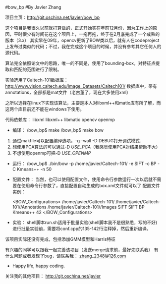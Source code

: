 #bow_bp
#By Javier Zhang

项目主页：http://git.oschina.net/javier/bow_bp

这个项目是我很久以前就打算做的，正式开始实在年前12月份，因为工作上的原因，平时很少有时间花在这个项目上，一拖再拖，终于在2月底完成了一个成熟的版本（3.x）
其实早在09年，opencv更新了BOW类以后，就有人在codeproject上发布过类似的代码；不过，我在完成这个项目的时候，并没有参考其它任何人的源代码。

算法完全依照论文中的思路，唯一的不同是，使用了bounding-box，对特征点提取和匹配的范围进行了限制。

实验选用了Caltech-101数据库：
http://www.vision.caltech.edu/Image_Datasets/Caltech101/
数据库中，带有annotations，全部都是mat文件（老古董了，现在大多使用xml）

之所以选择在linux下实现该算法，主要是本人对libxml++和matio库有所了解，而这两个库目前还不能在windows下使用。

代码依赖库：
libxml
libxml++
libmatio
opencv
openmp

- 编译：
/bow_bp$ make
/bow_bp$ make bow

1. 通过makfile可以配置编译选项，-g -wall -D DEBUG打开调试模式.
2. 想使用PCA算法的可以通过-D _USE_PCA_（我感觉使用PCA对结果帮助不大）
3. 不想使用openmp可把-D _USE_OPENMP_ 

- 运行：
/bow_bp$ ./bin/bow -p /home/javier/Caltech-101/ -e SIFT -c BP -C Kmeans++ -n 50

- 配置文件：
当然，也可以使用配置文件，使用命令行参数运行一次以后就不需要在使用命令行参数了，直接配置自动生成的box.xml文件就可以了
配置文件实例：

	<BOW_Configurations>
	<path>/home/javier/Caltech-101/</path>
	<annotationsPath>/home/javier/Caltech-101//Annotations</annotationsPath>
	<imagesPath>/home/javier/Caltech-101//Images</imagesPath>
	<extractor>SIFT</extractor>
	<detector>SIFT</detector>
	<classifier>BP</classifier>
	<cluster>Kmeans++</cluster>
	<numClusters>42</numClusters>
	</BOW_Configurations>

- 实验：
shell脚本run.sh适用于批量实验(shell脚本我不是很熟悉，写的不好)
进行批量实验前，需要将conf.cpp的135-142行注释掉，然后重新编译。

该项目实际还没有完成，包括添加GMM模型和Harris特征

有兴趣的同学可以跟我一起完善该项目（发送merge请求前，最好先联系我）
有什么问题或者发现了bug，请联系我： zhang_2348@126.com

- Happy life, happy coding.

关注我的其他项目：
http://git.oschina.net/javier



